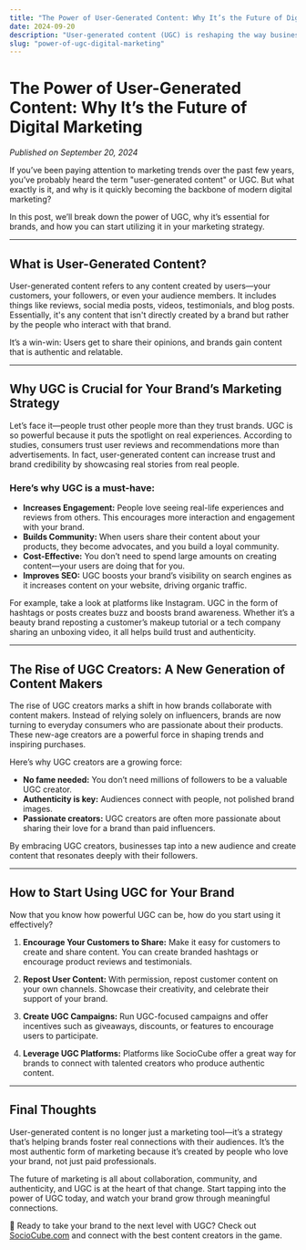 ```yaml
---
title: "The Power of User-Generated Content: Why It’s the Future of Digital Marketing"
date: 2024-09-20
description: "User-generated content (UGC) is reshaping the way businesses connect with consumers. Learn why UGC is crucial to marketing success and how to leverage it effectively."
slug: "power-of-ugc-digital-marketing"
---
```


# The Power of User-Generated Content: Why It’s the Future of Digital Marketing

*Published on September 20, 2024*

If you’ve been paying attention to marketing trends over the past few years, you’ve probably heard the term "user-generated content" or UGC. But what exactly is it, and why is it quickly becoming the backbone of modern digital marketing?

In this post, we’ll break down the power of UGC, why it’s essential for brands, and how you can start utilizing it in your marketing strategy.

---

## What is User-Generated Content?

User-generated content refers to any content created by users—your customers, your followers, or even your audience members. It includes things like reviews, social media posts, videos, testimonials, and blog posts. Essentially, it's any content that isn't directly created by a brand but rather by the people who interact with that brand.

It’s a win-win: Users get to share their opinions, and brands gain content that is authentic and relatable.

---

## Why UGC is Crucial for Your Brand’s Marketing Strategy

Let’s face it—people trust other people more than they trust brands. UGC is so powerful because it puts the spotlight on real experiences. According to studies, consumers trust user reviews and recommendations more than advertisements. In fact, user-generated content can increase trust and brand credibility by showcasing real stories from real people.

### Here’s why UGC is a must-have:

- **Increases Engagement:** People love seeing real-life experiences and reviews from others. This encourages more interaction and engagement with your brand.
- **Builds Community:** When users share their content about your products, they become advocates, and you build a loyal community.
- **Cost-Effective:** You don’t need to spend large amounts on creating content—your users are doing that for you.
- **Improves SEO:** UGC boosts your brand’s visibility on search engines as it increases content on your website, driving organic traffic.

For example, take a look at platforms like Instagram. UGC in the form of hashtags or posts creates buzz and boosts brand awareness. Whether it’s a beauty brand reposting a customer’s makeup tutorial or a tech company sharing an unboxing video, it all helps build trust and authenticity.

---

## The Rise of UGC Creators: A New Generation of Content Makers

The rise of UGC creators marks a shift in how brands collaborate with content makers. Instead of relying solely on influencers, brands are now turning to everyday consumers who are passionate about their products. These new-age creators are a powerful force in shaping trends and inspiring purchases.

Here’s why UGC creators are a growing force:

- **No fame needed:** You don’t need millions of followers to be a valuable UGC creator.
- **Authenticity is key:** Audiences connect with people, not polished brand images.
- **Passionate creators:** UGC creators are often more passionate about sharing their love for a brand than paid influencers.

By embracing UGC creators, businesses tap into a new audience and create content that resonates deeply with their followers.

---

## How to Start Using UGC for Your Brand

Now that you know how powerful UGC can be, how do you start using it effectively?

1. **Encourage Your Customers to Share:** Make it easy for customers to create and share content. You can create branded hashtags or encourage product reviews and testimonials.

2. **Repost User Content:** With permission, repost customer content on your own channels. Showcase their creativity, and celebrate their support of your brand.

3. **Create UGC Campaigns:** Run UGC-focused campaigns and offer incentives such as giveaways, discounts, or features to encourage users to participate.

4. **Leverage UGC Platforms:** Platforms like SocioCube offer a great way for brands to connect with talented creators who produce authentic content.

---

## Final Thoughts

User-generated content is no longer just a marketing tool—it’s a strategy that’s helping brands foster real connections with their audiences. It’s the most authentic form of marketing because it’s created by people who love your brand, not just paid professionals.

The future of marketing is all about collaboration, community, and authenticity, and UGC is at the heart of that change. Start tapping into the power of UGC today, and watch your brand grow through meaningful connections.

🌟 Ready to take your brand to the next level with UGC? Check out [SocioCube.com](https://sociocube.com) and connect with the best content creators in the game.
